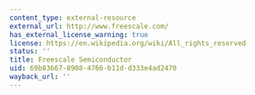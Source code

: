 ```yaml
---
content_type: external-resource
external_url: http://www.freescale.com/
has_external_license_warning: true
license: https://en.wikipedia.org/wiki/All_rights_reserved
status: ''
title: Freescale Semiconductor
uid: 69b83667-8908-4766-b11d-d333e4ad2470
wayback_url: ''
---
```

